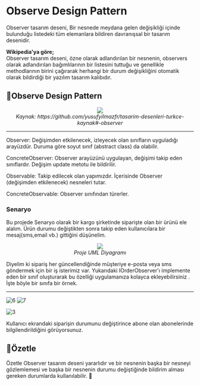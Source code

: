 # Observe Design Pattern 

Observer tasarım deseni, Bir nesnede meydana gelen değişikliği içinde bulunduğu listedeki tüm elemanlara bildiren davranışsal bir tasarım desenidir.

**Wikipedia'ya göre;**<br>
Observer tasarım deseni, özne olarak adlandırılan bir nesnenin, observers olarak adlandırılan bağımlılarının bir listesini tuttuğu ve genellikle methodlarının birini çağırarak herhangi bir durum değişikliğini otomatik olarak bildirdiği bir yazılım tasarım kalıbıdır.

## :pushpin:Observe Design Pattern
<p align="center">
<img src="https://user-images.githubusercontent.com/50150182/130359841-28b156ff-367c-4a1b-86b6-87dbf1414a22.png">
<br>    
<em>Kaynak: https://github.com/yusufyilmazfr/tasarim-desenleri-turkce-kaynak#-observer</em>
</p>

* * *

Observer: Değişimden etkilenecek, izleyecek olan sınıfların uyguladığı arayüzdür. Duruma göre soyut sınıf (abstract class) da olabilir.

ConcreteObserver: Observer arayüzünü uygulayan, değişimi takip eden sınıflardır. Değişim update metotu ile bildirilir.

Observable: Takip edilecek olan yapımızdır. İçerisinde Observer (değişimden etkilenecek) nesneleri tutar.

ConcreteObservable: Observer sınıfından türerler.

### Senaryo

Bu projede Senaryo olarak bir kargo şirketinde siparişte olan bir ürünü ele alalım. Ürün durumu değiştikten sonra takip eden kullanıcılara bir mesaj(sms,email vb.) gittiğini düşünelim.

<p align="center">
<img src="https://user-images.githubusercontent.com/50150182/130360187-09271d15-761d-4e7a-affa-a901e2c1405c.JPG">
<br>    
<em>Proje UML Diyagramı</em>
</p>

Diyelim ki sipariş her güncellendiğinde müşteriye e-posta veya sms göndermek için bir iş isterimiz var. Yukarıdaki IOrderObserver'ı implemente eden bir sınıf oluşturarak bu özelliği uygulamanıza kolayca ekleyebilirsiniz . 
<br>
İşte böyle bir sınıfa bir örnek.<hr>
![6](https://user-images.githubusercontent.com/50150182/130360646-61bbd7e1-76a1-491c-90f9-5947c7efaba7.JPG)
![7](https://user-images.githubusercontent.com/50150182/130360647-a8023306-28fb-4e55-b2bb-ac566f828f88.JPG)

![3](https://user-images.githubusercontent.com/50150182/130360162-4900955e-c6e7-4287-bdea-2a8e4b0a9678.JPG)

Kullanıcı ekrandaki siparişin durumunu değiştirince abone olan abonelerinde bilgilendirildiğini görüyorsunuz.

## :pushpin:Özetle
Özetle Observer tasarım deseni yararlıdır ve bir nesnenin başka bir nesneyi gözlemlemesi ve başka bir nesnenin durumu değiştiğinde bildirim alması gereken durumlarda kullanılabilir. :wave:








